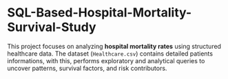 # SQL-Based-Hospital-Mortality-Survival-Study
This project focuses on analyzing **hospital mortality rates** using structured healthcare data.   The dataset (`Healthcare.csv`) contains detailed patients informations, with this, performs exploratory and analytical queries to uncover patterns, survival factors, and risk contributors.
